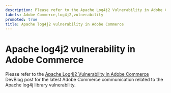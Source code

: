 ```yaml
---
description: Please refer to the Apache Log4j2 Vulnerability in Adobe Commerce DevBlog post for the latest Adobe Commerce communication related to the Apache log4j library vulnerability.
labels: Adobe Commerce,log4j2,vulnerability
promoted: true
title: Apache log4j2 vulnerability in Adobe Commerce
---
```


# Apache log4j2 vulnerability in Adobe Commerce

Please refer to the [Apache Log4j2 Vulnerability in Adobe Commerce](https://community.magento.com/t5/Magento-DevBlog/Apache-Log4j2-Vulnerability-in-Adobe-Commerce/ba-p/488683) DevBlog post for the latest Adobe Commerce communication related to the Apache log4j library vulnerability.